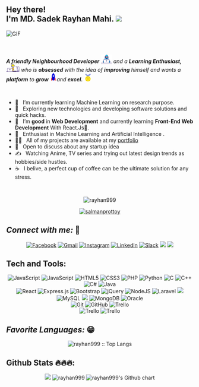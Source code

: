 <h2> Hey there! <br>I'm MD. Sadek Rayhan Mahi. <img src="https://github.com/souvikguria98/souvikguria98/blob/master/Hi.gif" width="25"></h2>
<img align="center" alt="GIF" src="https://media.licdn.com/dms/image/D5616AQG82Jw1poHPIw/profile-displaybackgroundimage-shrink_350_1400/0/1671689876606?e=1680134400&v=beta&t=hnySf2YCuiucRTLpVHg0mdvK1Eb5ibTlmVRmkonmAQs" />




<p>
  <em>
 <br><br>
    <b>A friendly Neighbourhood Developer</b> <img src="https://github.com/SatYu26/SatYu26/blob/master/Assets/Developer.gif" width="30px"> and a <b>Learning    Enthusiast,</b>&nbsp;<img src="https://github.com/SatYu26/SatYu26/blob/master/Assets/Designer.gif" width="36px">  who is <b>obsessed</b>
    with the idea of <b>improving</b> himself and wants a <b>platform</b> to 
    <b>grow</b> <img src="https://github.com/SatYu26/SatYu26/blob/master/Assets/Rocket.gif" width="18px">and 
    <b>excel.</b> <img src="https://github.com/SatYu26/SatYu26/blob/master/Assets/Medal.gif" width="20px">
    
  </em>  

</p>






<br>

- 🔭 &nbsp; I’m currently learning Machine Learning on research purpose.
- 🤔 &nbsp; Exploring new technologies and developing software solutions and quick hacks.
- 💼 &nbsp;  I’m **good** in **Web Development** and currently learning **Front-End Web Development** With React.Js💪.
- 🌱 &nbsp; Enthusiast in Machine Learning and Artificial Intelligence .
- 👨‍💻 &nbsp; All of my projects are available at my [portfolio](https://rayhan-mahi.vercel.app/)
- 👯 &nbsp; Open to discuss about any startup idea
- ✍️ &nbsp; Watching Anime, TV series and trying out latest design trends as hobbies/side hustles.
- ☕ &nbsp; I belive, a perfect cup of coffee can be the ultimate solution for any stress. 
<br>

<p align="center"> <img src="https://komarev.com/ghpvc/?username=rayhan999&label=Profile%20views&color=0e75b6&style=social" alt="rayhan999" /> </p>

<p align="center"> <a href="https://github.com/ryo-ma/github-profile-trophy"><img src="https://github-profile-trophy.vercel.app/?username=rayhan999" alt="salmanprottoy" /></a> </p>

## _Connect with me:_ 🏃

<p align="center">
  <a href="https://www.facebook.com/sadek.rayhan/" target="blank"><img alt="Facebook" src="https://img.shields.io/badge/Facebook%20-%231877F2.svg?&style=for-the-badge&logo=Facebook&logoColor=white"/></a>
    <a href="mailto:rayhanmahi999@gmail.com" target="blank"><img alt="Gmail" src="https://img.shields.io/badge/Gmail-D14836?style=for-the-badge&logo=gmail&logoColor=white" /></a>
    <a href="https://www.instagram.com/miu_alpha/" target="blank"><img alt="Instagram" src="https://img.shields.io/badge/Instagram%20-%23E4405F.svg?&style=for-the-badge&logo=Instagram&logoColor=white"/></a>
    <a href="https://www.linkedin.com/in/rayhan-mahi-3a715a15a/" target="blank"><img alt="LinkedIn" src="https://img.shields.io/badge/linkedin%20-%230077B5.svg?&style=for-the-badge&logo=linkedin&logoColor=white"/></a>
    <a href="https://app.slack.com/client/TCYEB44S2/learning-slack" target="blank"><img alt="Slack" src="https://img.shields.io/badge/Slack-4A154B?style=for-the-badge&logo=slack&logoColor=white" /></a>
 <a href="https://codeforces.com/profile/rayhanmahi999"><img src="https://img.shields.io/static/v1?style=for-the-badge&message=Codeforces&color=1F8ACB&logo=Codeforces&logoColor=FFFFFF&label="/></a>
  <a href="https://www.fiverr.com/rayhanmahi123?up_rollout=true"><img src="https://img.shields.io/static/v1?style=for-the-badge&message=Fiverr&color=222222&logo=Fiverr&logoColor=1DBF73&label="/></a>
</p>

## Tech and Tools:

<p align="center"> 
   <img alt="JavaScript" src="https://img.shields.io/badge/javascript%20-%23323330.svg?&style=for-the-badge&logo=javascript&logoColor=%23F7DF1E"/>
  <img alt="JavaScript" src="https://img.shields.io/badge/typescript%20-%23323330.svg?&style=for-the-badge&logo=typescript&logoColor=%2041fc"/>
  <img alt="HTML5" src="https://img.shields.io/badge/html5%20-%23E34F26.svg?&style=for-the-badge&logo=html5&logoColor=white"/>
  	<img alt="CSS3" src="https://img.shields.io/badge/css3%20-%231572B6.svg?&style=for-the-badge&logo=css3&logoColor=white"/>
  <img alt="PHP" src="https://img.shields.io/badge/php-%23777BB4.svg?&style=for-the-badge&logo=php&logoColor=white"/>
 
  
  <img alt="Python" src="https://img.shields.io/badge/python%20-%2314354C.svg?&style=for-the-badge&logo=python&logoColor=white"/>
  <img alt="C" src="https://img.shields.io/badge/c%20-%2300599C.svg?&style=for-the-badge&logo=c&logoColor=white"/>
  	<img alt="C++" src="https://img.shields.io/badge/c++%20-%2300599C.svg?&style=for-the-badge&logo=c%2B%2B&ogoColor=white"/>
  	<img alt="C#" src="https://img.shields.io/badge/c%23%20-%23239120.svg?&style=for-the-badge&logo=c-sharp&logoColor=white"/>
  	<img alt="Java" src="https://img.shields.io/badge/java-%23ED8B00.svg?&style=for-the-badge&logo=java&logoColor=white"/>
  	<br>
  <img alt="React" src="https://img.shields.io/badge/react%20-%2320232a.svg?&style=for-the-badge&logo=react&logoColor=%2361DAFB"/>
  <img alt="Express.js" src="https://img.shields.io/badge/express.js%20-%23404d59.svg?&style=for-the-badge"/>

<img alt="Bootstrap" src="https://img.shields.io/badge/bootstrap%20-%23563D7C.svg?&style=for-the-badge&logo=bootstrap&logoColor=white"/>
<img alt="jQuery" src="https://img.shields.io/badge/tailwindcss%20-%230769AD.svg?&style=for-the-badge&logo=jquery&logoColor=white"/>
  <img alt="NodeJS" src="https://img.shields.io/badge/node.js%20-%2343853D.svg?&style=for-the-badge&logo=node.js&logoColor=white"/>
<img alt="Laravel" src="https://img.shields.io/badge/laravel%20-%23FF2D20.svg?&style=for-the-badge&logo=laravel&logoColor=white"/>
  <img src="https://img.shields.io/static/v1?style=for-the-badge&message=LaTeX&color=008080&logo=LaTeX&logoColor=FFFFFF&label="/>
<br>
  <img alt="MySQL" src="https://img.shields.io/badge/mysql-%2300f.svg?&style=for-the-badge&logo=mysql&logoColor=white"/>
  <img src="https://img.shields.io/static/v1?style=for-the-badge&message=Microsoft+SQL+Server&color=CC2927&logo=Microsoft+SQL+Server&logoColor=FFFFFF&label="/>
  	<img alt="MongoDB" src ="https://img.shields.io/badge/MongoDB-%234ea94b.svg?&style=for-the-badge&logo=mongodb&logoColor=white"/>
  	<img alt="Oracle" src ="https://img.shields.io/badge/oracle%20-%23F00000.svg?&style=for-the-badge&logo=oracle&logoColor=white" /><br>
  <img alt="Git" src="https://img.shields.io/badge/git%20-%23F05033.svg?&style=for-the-badge&logo=git&logoColor=white"/>
  <img alt="GitHub" src="https://img.shields.io/badge/github%20-%23121011.svg?&style=for-the-badge&logo=github&logoColor=white"/>
  <img alt="Trello" src="https://img.shields.io/badge/bitbucket%20-%23026AA7.svg?&style=for-the-badge&logo=bitbucket&logoColor=white"/>
  <br>
  <img alt="Trello" src="https://img.shields.io/badge/Trello%20-%23026AA7.svg?&style=for-the-badge&logo=Trello&logoColor=white"/>
  <img alt="Trello" src="https://img.shields.io/badge/jira%20-%23026AA7.svg?&style=for-the-badge&logo=jira&logoColor=white"/>
  
</p>

## _Favorite Languages:_ 😁

<p align="center"><img src="https://github-readme-stats.vercel.app/api/top-langs/?username=rayhan999&langs_count=10&theme=radical&layout=compact" alt="rayhan999 :: Top Langs" /></p>


## Github Stats 🔥🔥🔥:

<p align="center"><img src="https://github-readme-stats.vercel.app/api?username=rayhan999&show_icons=true&theme=radical">

<img src="https://github-readme-streak-stats.herokuapp.com/?user=rayhan999&theme=radical&layout=compact" alt="rayhan999" />
<img src="https://ghchart.rshah.org/rayhan999" alt="rayhan999's Github chart" /></p>

<br><br>
